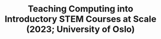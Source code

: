 ---
layout: default
title: Teaching Computing into Introductory STEM Courses at Scale (2023; University of Oslo)
file: 2023_Juleseminar_UiO.pdf
---